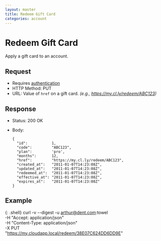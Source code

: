 ```yaml
---
layout: master
title: Redeem Gift Card
categories: account
---
```


# Redeem Gift Card

Apply a gift card to an account.


## Request

- Requires [authentication](/usage/#authentication)
- HTTP Method: PUT
- URL: Value of `href` on a gift card. _(e.g., https://my.cl.ly/redeem/ABC123)_


## Response

- Status: 200 OK
- Body:

      {
        "id":           1,
        "code":         "ABC123",
        "plan":         'pro',
        "months":       12,
        "href":         "https://my.cl.ly/redeem/ABC123",
        "created_at":   "2011-01-07T14:23:08Z",
        "updated_at":   "2011-01-07T14:23:08Z",
        "redeemed_at":  "2011-01-07T14:23:08Z",
        "effective_at": "2011-01-07T14:23:08Z",
        "expires_at":   "2011-01-07T14:23:08Z"
      }


## Example

{: .shell}
    curl -v --digest -u arthur@dent.com:towel \
         -H "Accept: application/json" \
         -H "Content-Type: application/json" \
         -X PUT \
         "https://my.cloudapp.local/redeem/38E07C624DD6DD9E"
